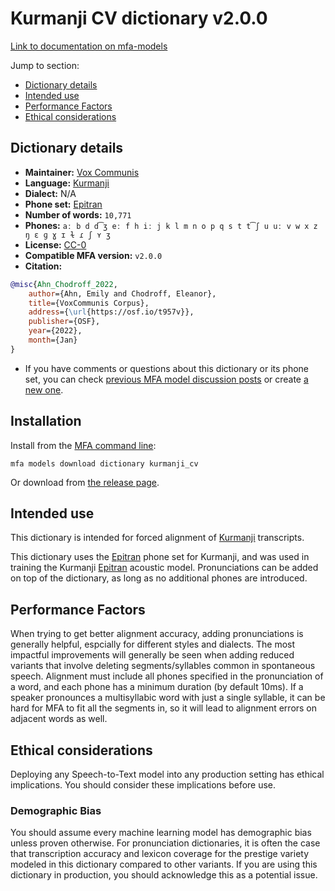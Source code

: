 
# Kurmanji CV dictionary v2.0.0

[Link to documentation on mfa-models](https://mfa-models.readthedocs.io/en/main/dictionary/kurmanji_cv.html)

Jump to section:

- [Dictionary details](#dictionary-details)
- [Intended use](#intended-use)
- [Performance Factors](#performance-factors)
- [Ethical considerations](#ethical-considerations)

## Dictionary details

- **Maintainer:** [Vox Communis](https://osf.io/t957v/)
- **Language:** [Kurmanji](https://en.wikipedia.org/wiki/Kurmanji)
- **Dialect:** N/A
- **Phone set:** [Epitran](https://github.com/dmort27/epitran)
- **Number of words:** `10,771`
- **Phones:** `aː b d d͡ʒ eː f h iː j k l m n o p q s t t͡ʃ u uː v w x z ŋ ɛ ɡ ɣ ɪ ɫ ɾ ʃ ʏ ʒ`
- **License:** [CC-0](https://creativecommons.org/publicdomain/zero/1.0/)
- **Compatible MFA version:** `v2.0.0`
- **Citation:**

```bibtex
@misc{Ahn_Chodroff_2022,
	author={Ahn, Emily and Chodroff, Eleanor},
	title={VoxCommunis Corpus},
	address={\url{https://osf.io/t957v}},
	publisher={OSF},
	year={2022},
	month={Jan}
}
```

- If you have comments or questions about this dictionary or its phone set, you can check [previous MFA model discussion posts](https://github.com/MontrealCorpusTools/mfa-models/discussions?discussions_q=Kurmanji+CV+dictionary+v2.0.0) or create [a new one](https://github.com/MontrealCorpusTools/mfa-models/discussions/new).

## Installation

Install from the [MFA command line](https://montreal-forced-aligner.readthedocs.io/en/latest/user_guide/models/index.html):

```
mfa models download dictionary kurmanji_cv
```

Or download from [the release page](https://github.com/MontrealCorpusTools/mfa-models/releases/tag/dictionary-kurmanji_cv-v2.0.0).

## Intended use

This dictionary is intended for forced alignment of [Kurmanji](https://en.wikipedia.org/wiki/Kurmanji) transcripts.

This dictionary uses the [Epitran](https://github.com/dmort27/epitran) phone set for Kurmanji, and was used in training the Kurmanji [Epitran](https://github.com/dmort27/epitran) acoustic model.
Pronunciations can be added on top of the dictionary, as long as no additional phones are introduced.

## Performance Factors

When trying to get better alignment accuracy, adding pronunciations is generally helpful, espcially for different styles and dialects.
The most impactful improvements will generally be seen when adding reduced variants that
involve deleting segments/syllables common in spontaneous speech.  Alignment must include all phones specified in the pronunciation of a word, and each phone has
a minimum duration (by default 10ms). If a speaker pronounces a multisyllabic word with just a single syllable, it can be hard for MFA to fit all the segments in,
so it will lead to alignment errors on adjacent words as well.

## Ethical considerations

Deploying any Speech-to-Text model into any production setting has ethical implications. You should consider these implications before use.

### Demographic Bias

You should assume every machine learning model has demographic bias unless proven otherwise.
For pronunciation dictionaries, it is often the case that transcription accuracy and lexicon coverage for the prestige variety modeled in this dictionary compared to other variants.
If you are using this dictionary in production, you should acknowledge this as a potential issue.
